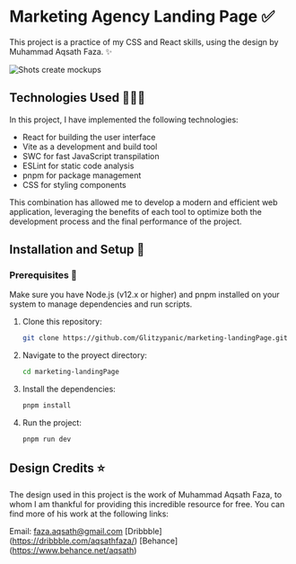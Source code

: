 # Marketing Agency Landing Page ✅

This project is a practice of my CSS and React skills, using the design by Muhammad Aqsath Faza. ✨

![Shots create mockups](https://github.com/Glitzypanic/marketing-landingPage/assets/133188693/a503ec01-3e0f-46f6-9219-f69994a64be7)

## Technologies Used 👨🏻‍💻

In this project, I have implemented the following technologies:

- React for building the user interface
- Vite as a development and build tool
- SWC for fast JavaScript transpilation
- ESLint for static code analysis
- pnpm for package management
- CSS for styling components

This combination has allowed me to develop a modern and efficient web application, leveraging the benefits of each tool to optimize both the development process and the final performance of the project.

## Installation and Setup 🧰

### Prerequisites 🚧

Make sure you have Node.js (v12.x or higher) and pnpm installed on your system to manage dependencies and run scripts.

1. Clone this repository:

   ```bash
   git clone https://github.com/Glitzypanic/marketing-landingPage.git

2. Navigate to the proyect directory:

   ```bash
   cd marketing-landingPage

3. Install the dependencies:

   ```bash
   pnpm install

4. Run the project:

   ```bash
   pnpm run dev

## Design Credits ⭐

The design used in this project is the work of Muhammad Aqsath Faza, to whom I am thankful for providing this incredible resource for free. You can find more of his work at the following links:

Email: faza.aqsath@gmail.com
[Dribbble] (https://dribbble.com/aqsathfaza/)
[Behance] (https://www.behance.net/aqsath)
